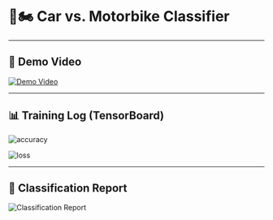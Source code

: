 # 🚗🏍️ Car vs. Motorbike Classifier

---

## 🎥 Demo Video
[![Demo Video](assets/demo_thumbnail.png)]([https://link-to-your-demo-video.com](https://github.com/user-attachments/assets/4ca265dc-7ef6-4d9a-8575-4e0565f0d743))

---

## 📊 Training Log (TensorBoard)
![accuracy](https://github.com/user-attachments/assets/7da322a1-d538-4eb9-b7f1-0c9ba3014800)

![loss](https://github.com/user-attachments/assets/0f838700-16b9-4ff0-9b51-6bcbb7b8bdd6)

---

## 📑 Classification Report
![Classification Report](https://github.com/user-attachments/assets/7c7fcc6b-b399-497f-8e99-b214408055f9)
